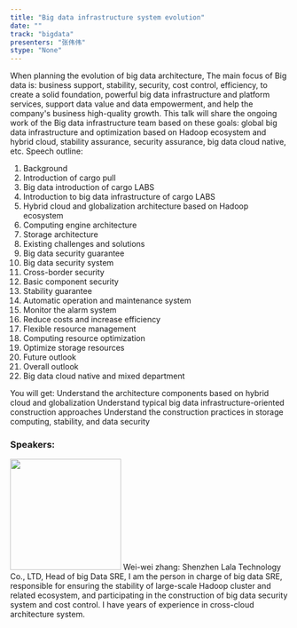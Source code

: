 ```yaml
---
title: "Big data infrastructure system evolution"
date: "" 
track: "bigdata"
presenters: "张伟伟"
stype: "None"
---
```

When planning the evolution of big data architecture, The main focus of Big data is: business support, stability, security, cost control, efficiency, to create a solid foundation, powerful big data infrastructure and platform services, support data value and data empowerment, and help the company's business high-quality growth.
This talk will share the ongoing work of the Big data infrastructure team based on these goals: global big data infrastructure and optimization based on Hadoop ecosystem and hybrid cloud, stability assurance, security assurance, big data cloud native, etc.
Speech outline:
1. Background
1. Introduction of cargo pull
2. Big data introduction of cargo LABS
3. Introduction to big data infrastructure of cargo LABS
1. Hybrid cloud and globalization architecture based on Hadoop ecosystem
2. Computing engine architecture
3. Storage architecture
2. Existing challenges and solutions
1. Big data security guarantee
1. Big data security system
2. Cross-border security
3. Basic component security
2. Stability guarantee
1. Automatic operation and maintenance system
2. Monitor the alarm system
3. Reduce costs and increase efficiency
1. Flexible resource management
2. Computing resource optimization
3. Optimize storage resources
3. Future outlook
1. Overall outlook
2. Big data cloud native and mixed department

You will get:
Understand the architecture components based on hybrid cloud and globalization
Understand typical big data infrastructure-oriented construction approaches
Understand the construction practices in storage computing, stability, and data security
 ### Speakers: 
 <img src="images/speaker/1245.png" width="200" />
 Wei-wei zhang: Shenzhen Lala Technology Co., LTD, Head of big Data SRE, I am the person in charge of big data SRE, responsible for ensuring the stability of large-scale Hadoop cluster and related ecosystem, and participating in the construction of big data security system and cost control. I have years of experience in cross-cloud architecture system.
 